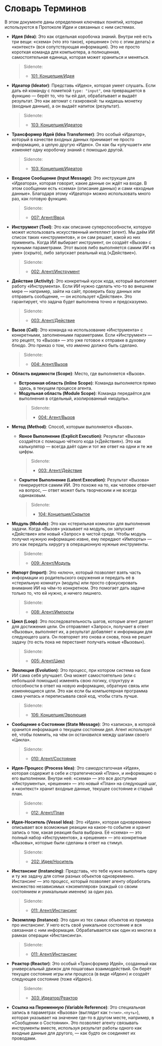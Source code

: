 # Словарь Терминов

В этом документе даны определения ключевых понятий, которые используются в Протоколе Идеи и связанных с ним системах.

- **Идея (Idea)**: Это как отдельная коробочка знаний. Внутри неё есть три вещи: «схема» (что это такое), «решение» (что с этим делать) и «контекст» (вся сопутствующая информация). Это не просто короткая команда для компьютера, а полноценная, самостоятельная единица, которая может храниться и меняться.

  > Sidenote:
  > - [101: Концепция/Идея](./101_concept_idea.md)

- **Идеатор (Ideator)**: Представь «Идею», которая умеет слушать. Если дать ей команду с пометкой `type: "input"`, она превращается в функцию — берёт то, что ты ей дал, обрабатывает и выдаёт результат. Это как автомат с газировкой: ты кидаешь монетку (входные данные), а он выдаёт напиток (результат).

  > Sidenote:
  > - [103: Концепция/Идеатор](./103_concept_ideator.md)

- **Трансформер Идей (Idea Transformer)**: Это особый «Идеатор», который в качестве входных данных принимает не просто информацию, а целую другую «Идею». Он как бы «улучшает» или изменяет одну коробочку знаний с помощью другой.

  > Sidenote:
  > - [103: Концепция/Идеатор](./103_concept_ideator.md)

- **Входное Сообщение (Input Message)**: Это инструкция для «Идеатора», которая говорит, какие данные он ждёт на входе. В этом сообщении есть «схема» (описание данных) и сами «входные данные». Благодаря этому «Идеатор» можно использовать много раз, как готовую функцию.

  > Sidenote:
  > - [007: Агент/Ввод](./007_agent_input.md)

- **Инструмент (Tool)**: Это как описание суперспособности, которую может использовать искусственный интеллект (агент). Мы даём ИИ список таких «инструментов», и он сам решает, какой из них применить. Когда ИИ выбирает инструмент, он создаёт «Вызов» с нужными параметрами. Этот вызов либо выполняется самим ИИ «в уме» (скрыто), либо запускает реальный код («Действие»).

  > Sidenote:
  > - [002: Агент/Инструмент](./002_agent_tool.md)

- **Действие (Activity)**: Это конкретный кусок кода, который выполняет работу «Инструмента». Если ИИ нужно сделать что-то во внешнем мире — например, зайти на сайт, проверить базу данных или отправить сообщение, — он использует «Действие». Это гарантирует, что задача будет выполнена точно и предсказуемо.

  > Sidenote:
  > - [003: Агент/Действие](./003_agent_activity.md)

- **Вызов (Call)**: Это команда на использование «Инструмента» с конкретными, заполненными параметрами. Если «Инструмент» — это рецепт, то «Вызов» — это уже готовое к отправке в духовку блюдо. Это приказ о том, *что именно* должно быть сделано.

  > Sidenote:
  > - [004: Агент/Вызов](./004_agent_call.md)

- **Область видимости (Scope)**: Место, где выполняется «Вызов».
  - **Встроенная область (Inline Scope)**: Команда выполняется прямо здесь, в текущем процессе агента.
  - **Модульная область (Module Scope)**: Команда передаётся для выполнения в отдельный, изолированный «модуль».
    > Sidenote:
    > - [004: Агент/Вызов](./004_agent_call.md)

- **Метод (Method)**: Способ, которым выполняется «Вызов».
  - **Явное Выполнение (Explicit Execution)**: Результат «Вызова» создаётся с помощью чёткого кода («Действия»). Это как калькулятор — всегда даёт один и тот же ответ на одни и те же цифры.

    > Sidenote:
    > - [003: Агент/Действие](./003_agent_activity.md)

  - **Скрытое Выполнение (Latent Execution)**: Результат «Вызова» генерируется самим ИИ. Это похоже на то, как человек отвечает на вопрос, — ответ может быть творческим и не всегда одинаковым.

    > Sidenote:
    > - [104: Концепция/Скрытое](./104_concept_latent.md)

- **Модуль (Module)**: Это как «стерильная комната» для выполнения задачи. Когда «Вызов» указывает на модуль, он запускает «Действие» или новый «Запрос» в чистой среде. Чтобы модуль получил нужную информацию извне, ему передают «Импорты» — это как передать хирургу в операционную нужные инструменты.

  > Sidenote:
  > - [009: Агент/Модуль](./009_agent_module.md)

- **Импорт (Import)**: Это «ключ», который позволяет взять часть информации из родительского окружения и передать её в «стерильную комнату» (модуль) или просто сфокусировать внимание ИИ на чём-то конкретном. Это помогает дать задаче только то, что ей нужно, и ничего лишнего.

  > Sidenote:
  > - [008: Агент/Импорты](./008_agent_imports.md)

- **Цикл (Loop)**: Это последовательность шагов, которые агент делает для достижения цели. Он отправляет «Запрос», получает в ответ «Вызовы», выполняет их, а результат добавляет к информации для следующего шага. Он повторяет это снова и снова, пока не решит задачу (то есть пока не перестанет получать новые «Вызовы»).

  > Sidenote:
  > - [005: Агент/Цикл](./005_agent_loop.md)

- **Эволюция (Evolution)**: Это процесс, при котором система на базе ИИ сама себя улучшает. Она может самостоятельно (или с небольшой помощью) изменять свою логику, структуру и способности в ответ на новую информацию, обратную связь или изменяющиеся цели. Это как если бы компьютерная программа сама училась и переписывала свой код, чтобы стать лучше.

  > Sidenote:
  > - [106: Концепция/Эволюция](./106_concept_evolution.md)

- **Сообщение о Состоянии (State Message)**: Это «записка», в которой хранится информация о текущем состоянии дел. Агент использует её, чтобы помнить, на чём он остановился между шагами своего «Цикла».

  > Sidenote:
  > - [010: Агент/Состояние](./010_agent_state.md)

- **Идея-Процесс (Process Idea)**: Это самодостаточная «Идея», которая содержит в себе и стратегический «План», и информацию о его выполнении. Внутри неё: «схема» — это все доступные «Инструменты», «решение» — это *новый* «План» на следующий шаг, а «контекст» хранит входные данные, текущее состояние и старый план.

  > Sidenote:
  > - [012: Агент/План](./012_agent_plan.md)

- **Идея-Носитель (Vessel Idea)**: Это «Идея», которая одновременно описывает все возможные реакции на какое-то событие и хранит запись о том, какая реакция была выбрана. Её «схема» — это полный набор «Инструментов», а «решение» — это конкретные «Вызовы», которые были сделаны в ответ на стимул.

  > Sidenote:
  > - [202: Идея/Носитель](./202_idea_vessel.md)

- **Инстансинг (Instancing)**: Представь, что тебе нужно выполнить одну и ту же задачу для сотни разных объектов одновременно. Инстансинг — это процесс, который позволяет агенту обработать множество независимых «экземпляров» (каждый со своим состоянием и уникальным именем) за один раз.

  > Sidenote:
  > - [011: Агент/Инстансинг](./011_agent_instancing.md)

- **Экземпляр (Instance)**: Это один из тех самых объектов из примера про инстансинг. У него есть своё уникальное состояние и вся связанная с ним информация. Обрабатывается как один из многих в рамках операции «Инстансинга».

  > Sidenote:
  > - [011: Агент/Инстансинг](./011_agent_instancing.md)

- **Реактор (Reactor)**: Это особый «Трансформер Идей», созданный как универсальный движок для пошаговых взаимодействий. Он берёт текущее состояние игры или процесса (в виде «Идеи») и создаёт следующее состояние (тоже «Идею»).

  > Sidenote:
  > - [303: Идеатор/Реактор](./303_ideator_reactor.md)

- **Ссылка на Переменную (Variable Reference)**: Это специальная запись в параметрах «Вызова» (выглядит как `†<тип>.<путь>`), которая указывает на значение где-то в другом месте, например, в «Сообщении о Состоянии». Это позволяет агенту связывать инструменты вместе, используя результат работы одного как входные данные для другого, — как будто он соединяет их проводами.
